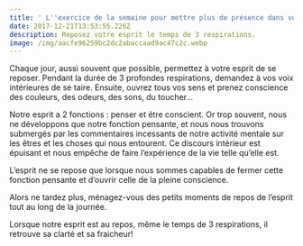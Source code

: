```yaml
---
title: ' L''exercice de la semaine pour mettre plus de présence dans votre quotidien :'
date: 2017-12-21T13:53:55.226Z
description: Reposez votre esprit le temps de 3 respirations.
image: /img/aacfe96259bc2dc2abaccaad9ac47c2c.webp
---
```

Chaque jour, aussi souvent que possible, permettez à votre esprit de se reposer. Pendant la durée de 3 profondes respirations, demandez à vos voix intérieures de se taire. Ensuite, ouvrez tous vos sens et prenez conscience des couleurs, des odeurs, des sons, du toucher…

Notre esprit a 2 fonctions : penser et être conscient. Or trop souvent, nous ne développons que notre fonction pensante, et nous nous trouvons submergés par les commentaires incessants de notre activité mentale sur les êtres et les choses qui nous entourent. Ce discours intérieur est épuisant et nous empêche de faire l’expérience de la vie telle qu’elle est.

L’esprit ne se repose que lorsque nous sommes capables de fermer cette fonction pensante et d’ouvrir celle de la pleine conscience.

Alors ne tardez plus, ménagez-vous des petits moments de repos de l’esprit tout au long de la journée.

Lorsque notre esprit est au repos, même le temps de 3 respirations, il retrouve sa clarté et sa fraicheur!
